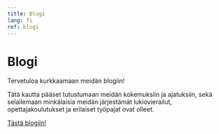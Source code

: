 ```yaml
---
title: Blogi
lang: fi
ref: blogi
---
```


# Blogi

Tervetuloa kurkkaamaan meidän blogiin!

Tätä kautta pääset tutustumaan meidän kokemuksiin ja ajatuksiin, sekä selailemaan minkälaisia meidän järjestämät lukiovierailut,
opettajakoulutukset ja erilaiset työpajat ovat olleet.

<a href="https://opendata-education.github.io/Blogi" target="_blank">Tästä blogiin!</a>
